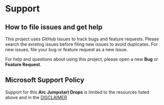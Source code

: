 # Support

## How to file issues and get help  

This project uses GitHub Issues to track bugs and feature requests. Please search the existing 
issues before filing new issues to avoid duplicates. For new issues, file your bug or 
feature request as a new Issue.

For help and questions about using this project, please open a new **Bug** or **Feature Request**.

## Microsoft Support Policy  

Support for this **Arc Jumpstart Drops** is limited to the resources listed above and in the [DISCLAIMER](./DISCLAIMER.md)
